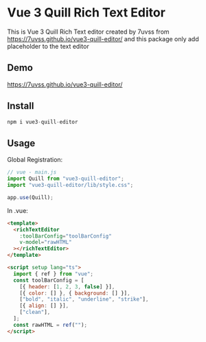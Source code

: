 # Vue 3 Quill Rich Text Editor

This is Vue 3 Quill Rich Text editor created by 7uvss from https://7uvss.github.io/vue3-quill-editor/ and this package only add placeholder to the text editor

## Demo

https://7uvss.github.io/vue3-quill-editor/

## Install

```javascript
npm i vue3-quill-editor
```

## Usage

Global Registration:

```javascript
// vue - main.js
import Quill from "vue3-quill-editor";
import "vue3-quill-editor/lib/style.css";

app.use(Quill);
```

In .vue:

```html
<template>
  <richTextEditor
    :toolBarConfig="toolBarConfig"
    v-model="rawHTML"
  ></richTextEditor>
</template>

<script setup lang="ts">
  import { ref } from "vue";
  const toolBarConfig = [
    [{ header: [1, 2, 3, false] }],
    [{ color: [] }, { background: [] }],
    ["bold", "italic", "underline", "strike"],
    [{ align: [] }],
    ["clean"],
  ];
  const rawHTML = ref("");
</script>
```
